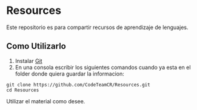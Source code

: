 # Resources

Este repositorio es para compartir recursos de aprendizaje de lenguajes.

## Como Utilizarlo

1. Instalar [Git](https://git-scm.com/downloads)
1. En una consola escribir los siguientes comandos cuando ya esta en el folder
donde quiera guardar la informacion:
```
git clone https://github.com/CodeTeamCR/Resources.git
cd Resources
```
Utilizar el material como desee.
